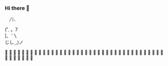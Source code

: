 ### Hi there 👋

<!--
**121rh/121rh** is a ✨ _special_ ✨ repository because its `README.md` (this file) appears on your GitHub profile.

Here are some ideas to get you started:

- 🔭 I’m currently working on ...
- 🌱 I’m currently learning ...
- 👯 I’m looking to collaborate on ...
- 🤔 I’m looking for help with ...
- 💬 Ask me about ...
- 📫 How to reach me: ...
- 😄 Pronouns: ...
- ⚡ Fun fact: ...

GitHub Star
<a href="https://github.com/121rh"><img align="center" src="https://github-readme-stats.vercel.app/api?username=121rh&show_icons=true&include_all_commits=true&theme=vue&hide_border=true" alt="FYA's github stats" /></a> 
-->
      ╱|、
  (˚ˎ 。7  
   |、˜〵       
  じしˍ,)ノ
  
🦄 🦄 🦄 💙 🏴 🏴 🏴 💙 🦄 
🦄 🦄 🦄 💙 🏴 🏴 🏴 💙 🦄 
🦄 💭 💭 💙 🏴 🏴 🏴 💙 🦄 
🦄 💭 💭 🦄 💙 💙 💙 🦄 🦄
🦄 💭 💭 💭 💙 💙 💭 💭 🦄 


